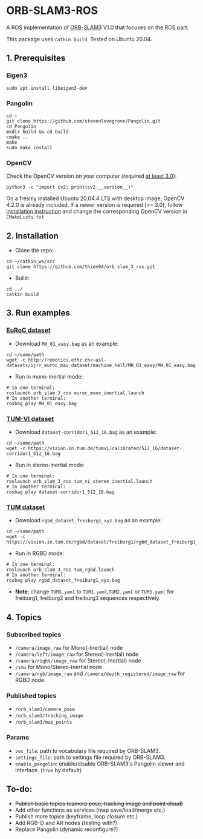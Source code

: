 # ORB-SLAM3-ROS

A ROS implementation of [ORB-SLAM3](https://github.com/UZ-SLAMLab/ORB_SLAM3) V1.0 that focuses on the ROS part.

This package uses ```catkin build```. Tested on Ubuntu 20.04.
## 1. Prerequisites
### Eigen3
```
sudo apt install libeigen3-dev
```
### Pangolin
```
cd ~
git clone https://github.com/stevenlovegrove/Pangolin.git
cd Pangolin
mkdir build && cd build
cmake ..
make
sudo make install
```
### OpenCV
Check the OpenCV version on your computer (required [at least 3.0](https://github.com/UZ-SLAMLab/ORB_SLAM3)):
```
python3 -c "import cv2; print(cv2.__version__)" 
```
On a freshly installed Ubuntu 20.04.4 LTS with desktop image, OpenCV 4.2.0 is already included. If a newer version is required (>= 3.0), follow [installation instruction](https://docs.opencv.org/4.x/d0/d3d/tutorial_general_install.html) and change the corresponding OpenCV version in `CMakeLists.txt`


## 2. Installation
- Clone the repo:
```
cd ~/catkin_ws/src
git clone https://github.com/thien94/orb_slam_3_ros.git
```
- Build:
```
cd ../
catkin build
```

## 3. Run examples
### [EuRoC dataset](https://projects.asl.ethz.ch/datasets/doku.php?id=kmavvisualinertialdatasets)
- Download ```MH_01_easy.bag``` as an example:
```
cd ~/some/path
wget -c http://robotics.ethz.ch/~asl-datasets/ijrr_euroc_mav_dataset/machine_hall/MH_01_easy/MH_01_easy.bag
```
- Run in mono-inertial mode:
```
# In one terminal:
roslaunch orb_slam_3_ros euroc_mono_inertial.launch
# In another terminal:
rosbag play MH_01_easy.bag
```
### [TUM-VI dataset](https://vision.in.tum.de/data/datasets/visual-inertial-dataset)
- Download ```dataset-corridor1_512_16.bag``` as an example:
```
cd ~/some/path
wget -c https://vision.in.tum.de/tumvi/calibrated/512_16/dataset-corridor1_512_16.bag
```
- Run in stereo-inertial mode:
```
# In one terminal:
roslaunch orb_slam_3_ros tum_vi_stereo_inertial.launch
# In another terminal:
rosbag play dataset-corridor1_512_16.bag
```
### [TUM dataset](http://vision.in.tum.de/data/datasets/rgbd-dataset/download)
- Download ```rgbd_dataset_freiburg1_xyz.bag``` as an example:
```
cd ~/some/path
wget -c https://vision.in.tum.de/rgbd/dataset/freiburg1/rgbd_dataset_freiburg1_xyz.bag
```
- Run in RGBD mode:
```
# In one terminal:
roslaunch orb_slam_3_ros tum_rgbd.launch
# In another terminal:
rosbag play rgbd_dataset_freiburg1_xyz.bag
```
- **Note**: change `TUMX.yaml` to `TUM1.yaml`,`TUM2.yaml` or `TUM3.yaml` for freiburg1, freiburg2 and freiburg3 sequences respectively.

## 4. Topics
### Subscribed topics
- `/camera/image_raw` for Mono(-Inertial) node
- `/camera/left/image_raw` for Stereo(-Inertial) node
- `/camera/right/image_raw` for Stereo(-Inertial) node
- `/imu` for Mono/Stereo-Inertial node
- `/camera/rgb/image_raw` and `/camera/depth_registered/image_raw` for RGBD node
### Published topics
- `/orb_slam3/camera_pose`
- `/orb_slam3/tracking_image`
- `/orb_slam3/map_points`
### Params
- `voc_file`: path to vocabulary file required by ORB-SLAM3.
- `settings_file`: path to settings file required by ORB-SLAM3.
- `enable_pangolin`: enable/disable ORB-SLAM3's Pangolin viewer and interface. (`true` by default)

## To-do:
- ~~Publish basic topics (camera pose, tracking image and point cloud)~~
- Add other functions as services (map save/load/merge etc.)
- Publish more topics (keyframe, loop closure etc.)
- Add RGB-D and AR nodes (testing with?)
- Replace Pangolin (dynamic reconfigure?)